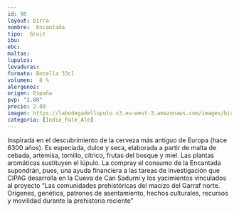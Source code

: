```yaml
---
id: 98
layout: birra
nombre:  Encantada
tipo:  Gruit
ibu:  
ebc:  
maltas: 
lupulos: 
levaduras:
formato: Botella 33cl
volumen:  8 %
alergenos: 
origen: España
pvp: "2.80"
precio: 2.80
imagen: https://labodegadellupulo.s3.eu-west-3.amazonaws.com/images/birras/encantada.jpg
categoria: [India_Pale_Ale]
---
```

Inspirada en el descubrimiento de la cerveza más antiguo de Europa (hace 6300 años). Es especiada, dulce y seca, elaborada a partir de malta de cebada, artemisa, tomillo, cítrico, frutas del bosque y miel. Las plantas aromáticas sustituyen el lúpulo. La compray el consumo de la Encantada supondrán, pues, una ayuda financiera a las tareas de investigación que CIPAG desarrolla en la Cueva de Can Sadurní y los yacimientos vinculados al proyecto “Las comunidades prehistóricas del macizo del Garraf norte. Orígenes, genética, patrones de asentamiento, hechos culturales, recursos y movilidad durante la prehistoria reciente”







